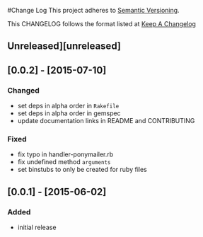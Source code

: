#Change Log
This project adheres to [Semantic Versioning](http://semver.org/).

This CHANGELOG follows the format listed at [Keep A Changelog](http://keepachangelog.com/)

## Unreleased][unreleased]

## [0.0.2] - [2015-07-10]

### Changed
- set deps in alpha order in `Rakefile`
- set deps in alpha order in gemspec
- update documentation links in README and CONTRIBUTING

### Fixed
- fix typo in handler-ponymailer.rb
- fix undefined method `arguments`
- set binstubs to only be created for ruby files

## [0.0.1] - [2015-06-02]
### Added
- initial release

